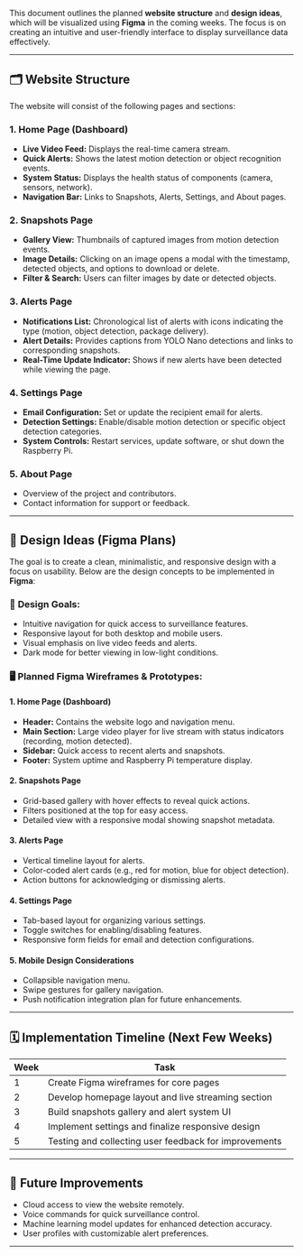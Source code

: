 This document outlines the planned **website structure** and **design ideas**, which will be visualized using **Figma** in the coming weeks. The focus is on creating an intuitive and user-friendly interface to display surveillance data effectively.

---

## 🗂️ Website Structure
The website will consist of the following pages and sections:

### 1. **Home Page (Dashboard)**
- **Live Video Feed:** Displays the real-time camera stream.
- **Quick Alerts:** Shows the latest motion detection or object recognition events.
- **System Status:** Displays the health status of components (camera, sensors, network).
- **Navigation Bar:** Links to Snapshots, Alerts, Settings, and About pages.

### 2. **Snapshots Page**
- **Gallery View:** Thumbnails of captured images from motion detection events.
- **Image Details:** Clicking on an image opens a modal with the timestamp, detected objects, and options to download or delete.
- **Filter & Search:** Users can filter images by date or detected objects.
            
### 3. **Alerts Page**
- **Notifications List:** Chronological list of alerts with icons indicating the type (motion, object detection, package delivery).
- **Alert Details:** Provides captions from YOLO Nano detections and links to corresponding snapshots.
- **Real-Time Update Indicator:** Shows if new alerts have been detected while viewing the page.

### 4. **Settings Page**
- **Email Configuration:** Set or update the recipient email for alerts.
- **Detection Settings:** Enable/disable motion detection or specific object detection categories.
- **System Controls:** Restart services, update software, or shut down the Raspberry Pi.

### 5. **About Page**
- Overview of the project and contributors.
- Contact information for support or feedback.

---

## 🎨 Design Ideas (Figma Plans)
The goal is to create a clean, minimalistic, and responsive design with a focus on usability. Below are the design concepts to be implemented in **Figma**:

### 🎯 **Design Goals:**
- Intuitive navigation for quick access to surveillance features.
- Responsive layout for both desktop and mobile users.
- Visual emphasis on live video feeds and alerts.
- Dark mode for better viewing in low-light conditions.

### 🖥️ **Planned Figma Wireframes & Prototypes:**

#### 1. **Home Page (Dashboard)**
- **Header:** Contains the website logo and navigation menu.
- **Main Section:** Large video player for live stream with status indicators (recording, motion detected).
- **Sidebar:** Quick access to recent alerts and snapshots.
- **Footer:** System uptime and Raspberry Pi temperature display.

#### 2. **Snapshots Page**
- Grid-based gallery with hover effects to reveal quick actions.
- Filters positioned at the top for easy access.
- Detailed view with a responsive modal showing snapshot metadata.

#### 3. **Alerts Page**
- Vertical timeline layout for alerts.
- Color-coded alert cards (e.g., red for motion, blue for object detection).
- Action buttons for acknowledging or dismissing alerts.

#### 4. **Settings Page**
- Tab-based layout for organizing various settings.
- Toggle switches for enabling/disabling features.
- Responsive form fields for email and detection configurations.

#### 5. **Mobile Design Considerations**
- Collapsible navigation menu.
- Swipe gestures for gallery navigation.
- Push notification integration plan for future enhancements.

---

## 🗓️ **Implementation Timeline (Next Few Weeks)**
| Week | Task                                                |
|------|-----------------------------------------------------|
| 1    | Create Figma wireframes for core pages              |
| 2    | Develop homepage layout and live streaming section  |
| 3    | Build snapshots gallery and alert system UI         |
| 4    | Implement settings and finalize responsive design   |
| 5    | Testing and collecting user feedback for improvements |

---

## 🧪 Future Improvements
- Cloud access to view the website remotely.
- Voice commands for quick surveillance control.
- Machine learning model updates for enhanced detection accuracy.
- User profiles with customizable alert preferences.

---



